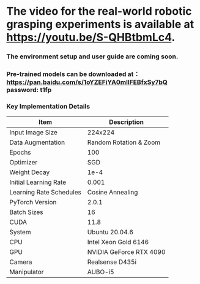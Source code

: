 
# The video for the real-world robotic grasping experiments is available at https://youtu.be/S-QHBtbmLc4.
### The environment setup and user guide are coming soon.
### Pre-trained models can be downloaded at：https://pan.baidu.com/s/1oYZEFiYA0mllFEBfxSy7bQ password: t1fp 
### Key Implementation Details

| Item                    | Description                        |
|-------------------------|------------------------------------|
| Input Image Size        | 224x224                            |
| Data Augmentation       | Random Rotation & Zoom             |
| Epochs                  | 100                                |
| Optimizer               | SGD                                |
| Weight Decay            | 1e-4                               |
| Initial Learning Rate   | 0.001                              |
| Learning Rate Schedules | Cosine Annealing                   |
| PyTorch Version         | 2.0.1                              |
| Batch Sizes             | 16                                 |
| CUDA                    | 11.8                               |
| System                  | Ubuntu 20.04.6                     |
| CPU                     | Intel Xeon Gold 6146               |
| GPU                     | NVIDIA GeForce RTX 4090            |
| Camera                  | Realsense D435i                    |
| Manipulator             | AUBO-i5                            |
